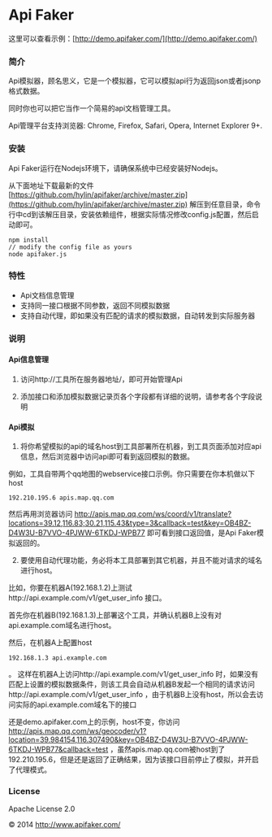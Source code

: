 # Api Faker
这里可以查看示例：[http://demo.apifaker.com/](http://demo.apifaker.com/)

### 简介

Api模拟器，顾名思义，它是一个模拟器，它可以模拟api行为返回json或者jsonp格式数据。

同时你也可以把它当作一个简易的api文档管理工具。

Api管理平台支持浏览器: Chrome, Firefox, Safari, Opera, Internet Explorer 9+.

### 安装

Api Faker运行在Nodejs环境下，请确保系统中已经安装好Nodejs。

从下面地址下载最新的文件
[https://github.com/hylin/apifaker/archive/master.zip](https://github.com/hylin/apifaker/archive/master.zip)
解压到任意目录，命令行中cd到该解压目录，安装依赖组件，根据实际情况修改config.js配置，然后启动即可。

```
npm install
// modify the config file as yours
node apifaker.js
```



### 特性

- Api文档信息管理
- 支持同一接口根据不同参数，返回不同模拟数据
- 支持自动代理，即如果没有匹配的请求的模拟数据，自动转发到实际服务器

### 说明

#### Api信息管理
1. 访问http://工具所在服务器地址/，即可开始管理Api

2. 添加接口和添加模拟数据记录页各个字段都有详细的说明，请参考各个字段说明

#### Api模拟

1. 将你希望模拟的api的域名host到工具部署所在机器，到工具页面添加对应api信息，然后浏览器中访问api即可看到返回模拟的数据。

例如，工具自带两个qq地图的webservice接口示例。你只需要在你本机做以下host
```
192.210.195.6 apis.map.qq.com
```
然后再用浏览器访问 http://apis.map.qq.com/ws/coord/v1/translate?locations=39.12,116.83;30.21,115.43&type=3&callback=test&key=OB4BZ-D4W3U-B7VVO-4PJWW-6TKDJ-WPB77 即可看到接口返回值，是Api Faker模拟返回的。

2. 要使用自动代理功能，务必将本工具部署到其它机器，并且不能对请求的域名进行host。

比如，你要在机器A(192.168.1.2)上测试http://api.example.com/v1/get_user_info 接口。

首先你在机器B(192.168.1.3)上部署这个工具，并确认机器B上没有对api.example.com域名进行host。

然后，在机器A上配置host
```
192.168.1.3 api.example.com
```
。
这样在机器A上访问http://api.example.com/v1/get_user_info 时，如果没有匹配上设置的模拟数据条件，则该工具会自动从机器B发起一个相同的请求访问http://api.example.com/v1/get_user_info ，由于机器B上没有host，所以会去访问实际的api.example.com域名下的接口

还是demo.apifaker.com上的示例，host不变，你访问 http://apis.map.qq.com/ws/geocoder/v1?location=39.984154,116.307490&key=OB4BZ-D4W3U-B7VVO-4PJWW-6TKDJ-WPB77&callback=test ，虽然apis.map.qq.com被host到了192.210.195.6，但是还是返回了正确结果，因为该接口目前停止了模拟，并开启了代理模式。

### License

Apache License 2.0

&copy; 2014 http://www.apifaker.com/

